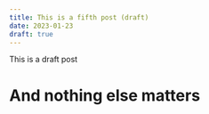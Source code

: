 ```yaml
---
title: This is a fifth post (draft)
date: 2023-01-23
draft: true
---
```

This is a draft post

# And nothing else matters